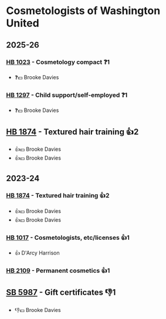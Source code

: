 # Cosmetologists of Washington United
## 2025-26

### [HB 1023](/bill/2025-26/hb/1023/) - Cosmetology compact   ❓1
* ❓💵 Brooke Davies

### [HB 1297](/bill/2025-26/hb/1297/) - Child support/self-employed   ❓1
* ❓💵 Brooke Davies

## [HB 1874](/bill/2025-26/hb/1874/) - Textured hair training 👍2  
* 👍💵 Brooke Davies
* 👍💵 Brooke Davies

## 2023-24

### [HB 1874](/bill/2023-24/hb/1874/) - Textured hair training 👍2  
* 👍💵 Brooke Davies
* 👍💵 Brooke Davies

### [HB 1017](/bill/2023-24/hb/1017/) - Cosmetologists, etc/licenses 👍1  
* 👍 D'Arcy Harrison

### [HB 2109](/bill/2023-24/hb/2109/) - Permanent cosmetics 👍1  

## [SB 5987](/bill/2023-24/sb/5987/) - Gift certificates  👎1 
* 👎💵 Brooke Davies
